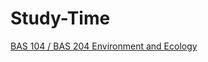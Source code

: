 # Study-Time

[BAS 104 / BAS 204 Environment and Ecology](https://github.com/princekunal101/academic-section/tree/main/Studies/Environment%20and%20Echology)